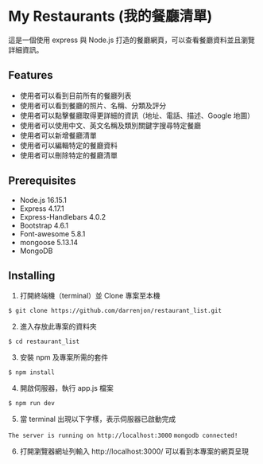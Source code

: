 # My Restaurants (我的餐廳清單)
這是一個使用 express 與 Node.js 打造的餐廳網頁，可以查看餐廳資料並且瀏覽詳細資訊。

## Features
- 使用者可以看到目前所有的餐廳列表
- 使用者可以看到餐廳的照片、名稱、分類及評分
- 使用者可以點擊餐廳取得更詳細的資訊（地址、電話、描述、Google 地圖）
- 使用者可以使用中文、英文名稱及類別關鍵字搜尋特定餐廳
- 使用者可以新增餐廳清單
- 使用者可以編輯特定的餐廳資料
- 使用者可以刪除特定的餐廳清單

## Prerequisites
- Node.js 16.15.1
- Express 4.17.1
- Express-Handlebars 4.0.2
- Bootstrap 4.6.1
- Font-awesome 5.8.1
- mongoose 5.13.14
- MongoDB

## Installing
1. 打開終端機（terminal）並 Clone 專案至本機

```
$ git clone https://github.com/darrenjon/restaurant_list.git
```

2. 進入存放此專案的資料夾

```
$ cd restaurant_list
```

3. 安裝 npm 及專案所需的套件

```
$ npm install
```

4. 開啟伺服器，執行 app.js 檔案

```
$ npm run dev
```

5. 當 terminal 出現以下字樣，表示伺服器已啟動完成

`The server is running on http://localhost:3000`
`mongodb connected!`

6. 打開瀏覽器網址列輸入 http://localhost:3000/
可以看到本專案的網頁呈現
